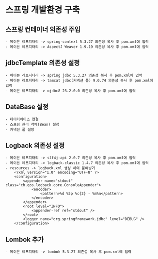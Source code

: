 # 스프링 개발환경 구축

## 스프링 컨테이너 의존성 주입
    - 메이븐 레포지터리 -> spring-context 5.3.27 의존성 복사 후 pom.xml에 입력
    - 메이븐 레포지터리 -> AspectJ Weaver 1.9.19 의존성 복사 후 pom.xml에 입력

## jdbcTemplate 의존성 설정
    - 메이븐 레포지터리 -> spring jdbc 5.3.27 의존성 복사 후 pom.xml에 입력
    - 메이븐 레포지터리 -> tamcat jdbc(커넥션 풀) 9.0.74 의존성 복사 후 pom.xml에 입력
    - 메이븐 레포지터리 -> ojdbc8 23.2.0.0 의존성 복사 후 pom.xml에 입력

## DataBase 설정
    - 데이터베이스 연결
    - 스프링 관리 객체(Bean) 설정
    - 커넥션 풀 설정

## Logback 의존성 설정
    - 메이븐 레포지터리 -> slf4j-api 2.0.7 의존성 복사 후 pom.xml에 입력
    - 메이븐 레포지터리 -> logback-classic 1.4.7 의존성 복사 후 pom.xml에 입력
    - resources -> logback.xml 생성 하여 붙여넣기
        <?xml version="1.0" encoding="UTF-8" ?>
        <configuration>
            <appender name="stdout" class="ch.qos.logback.core.ConsoleAppender">
                <encoder>
                    <pattern>%d %5p %c{2} - %m%n</pattern>
                </encoder>
            </appender>
            <root level="INFO">
                <appender-ref ref="stdout" />
            </root>
            <logger name="org.springframework.jdbc" level="DEBUG" />
        </configuration>

## Lombok 추가
    - 메이븐 레포지터리 -> lombok 5.3.27 의존성 복사 후 pom.xml에 입력